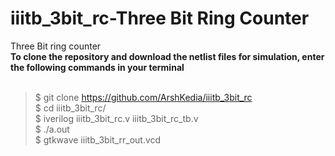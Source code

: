 # iiitb_3bit_rc-Three Bit Ring Counter
Three Bit ring counter<br/>
**To clone the repository and download the netlist files for simulation, enter the following commands in your terminal**<br/><br/>

>$ git clone https://github.com/ArshKedia/iiitb_3bit_rc<br/>
>$ cd iiitb_3bit_rc/<br/>
$ iverilog iiitb_3bit_rc.v iiitb_3bit_rc_tb.v<br/>
$ ./a.out <br/>
$ gtkwave iiitb_3bit_rr_out.vcd<br/>


